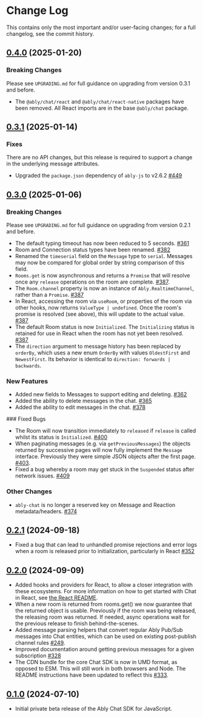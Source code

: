 # Change Log

This contains only the most important and/or user-facing changes; for a full changelog, see the commit history.

## [0.4.0](https://github.com/ably/ably-chat-js/tree/0.4.0) (2025-01-20)

### Breaking Changes

Please see `UPGRADING.md` for full guidance on upgrading from version 0.3.1 and before.

- The `@ably/chat/react` and `@ably/chat/react-native` packages have been removed. All React imports are in the base `@ably/chat` package.

## [0.3.1](https://github.com/ably/ably-chat-js/tree/0.3.1) (2025-01-14)

### Fixes

There are no API changes, but this release is required to support a change in the underlying message attributes.

- Upgraded the `package.json` dependency of `ably-js` to v2.6.2 [#449](https://github.com/ably/ably-chat-js/pull/449)

## [0.3.0](https://github.com/ably/ably-chat-js/tree/0.3.0) (2025-01-06)

### Breaking Changes

Please see `UPGRADING.md` for full guidance on upgrading from version 0.2.1 and before.

- The default typing timeout has now been reduced to 5 seconds. [#361](https://github.com/ably/ably-chat-js/pull/361)
- Room and Connection status types have been renamed. [#382](https://github.com/ably/ably-chat-js/pull/382)
- Renamed the `timeserial` field on the `Message` type to `serial`. Messages may now be compared for global order by string comparison of this field.
- `Rooms.get` is now asynchronous and returns a `Promise` that will resolve once any `release` operations on the room are complete. [#387](https://github.com/ably/ably-chat-js/pull/387).
- The `Room.channel` property is now an instance of `Ably.RealtimeChannel`, rather than a `Promise`. [#387](https://github.com/ably/ably-chat-js/pull/387)
- In React, accessing the room via `useRoom`, or properties of the room via other hooks, now returns `ValueType | undefined`. Once the room's promise is resolved (see above), this will update to the actual value. [#387](https://github.com/ably/ably-chat-js/pull/387)
- The default Room status is now `Initialized`. The `Initializing` status is retained for use in React when the room has not yet been resolved. [#387](https://github.com/ably/ably-chat-js/pull/387)
- The `direction` argument to message history has been replaced by `orderBy`, which uses a new enum `OrderBy` with values `OldestFirst` and `NewestFirst`. Its behavior is identical to `direction: forwards | backwards`.

### New Features

- Added new fields to Messages to support editing and deleting. [#362](https://github.com/ably/ably-chat-js/pull/362)
- Added the ability to delete messages in the chat. [#365](https://github.com/ably/ably-chat-js/pull/365)
- Added the ability to edit messages in the chat. [#378](https://github.com/ably/ably-chat-js/pull/378)

### Fixed Bugs

- The Room will now transition immediately to `released` if `release` is called whilst its status is `Initialized`. [#400](https://github.com/ably/ably-chat-js/pull/400)
- When paginating messages (e.g. via `getPreviousMessages`) the objects returned by successive pages will now fully implement the `Message` interface. Previously they were simple JSON objects after the first page. [#403](https://github.com/ably/ably-chat-js/pull/403).
- Fixed a bug whereby a room may get stuck in the `Suspended` status after network issues. [#409](https://github.com/ably/ably-chat-js/pull/409)

### Other Changes

- `ably-chat` is no longer a reserved key on Message and Reaction metadata/headers. [#374](https://github.com/ably/ably-chat-js/pull/374)

## [0.2.1](https://github.com/ably/ably-chat-js/tree/0.2.1) (2024-09-18)

- Fixed a bug that can lead to unhandled promise rejections and error logs when a room is released prior to initialization, particularly in React [#352](https://github.com/ably/ably-chat-js/pull/352)

## [0.2.0](https://github.com/ably/ably-chat-js/tree/0.2.0) (2024-09-09)

- Added hooks and providers for React, to allow a closer integration with these ecosystems. For more information on how to get started with Chat in React, see [the React README](./src/react/README.md).
- When a new room is returned from rooms.get() we now guarantee that the returned object is usable. Previously if the room was being released, the releasing room was returned. If needed, async operations wait for the previous release to finish behind-the-scenes.
- Added message parsing helpers that convert regular Ably Pub/Sub messages into Chat entities, which can be used on existing post-publish channel rules [#249](https://github.com/ably/ably-chat-js/pull/249).
- Improved documentation around getting previous messages for a given subscription [#328](https://github.com/ably/ably-chat-js/pull/328)
- The CDN bundle for the core Chat SDK is now in UMD format, as opposed to ESM. This will still work in both browsers and Node. The README instructions have been updated to reflect this [#333](https://github.com/ably/ably-chat-js/pull/333).

## [0.1.0](https://github.com/ably/ably-chat-js/tree/0.1.0) (2024-07-10)

- Initial private beta release of the Ably Chat SDK for JavaScript.
